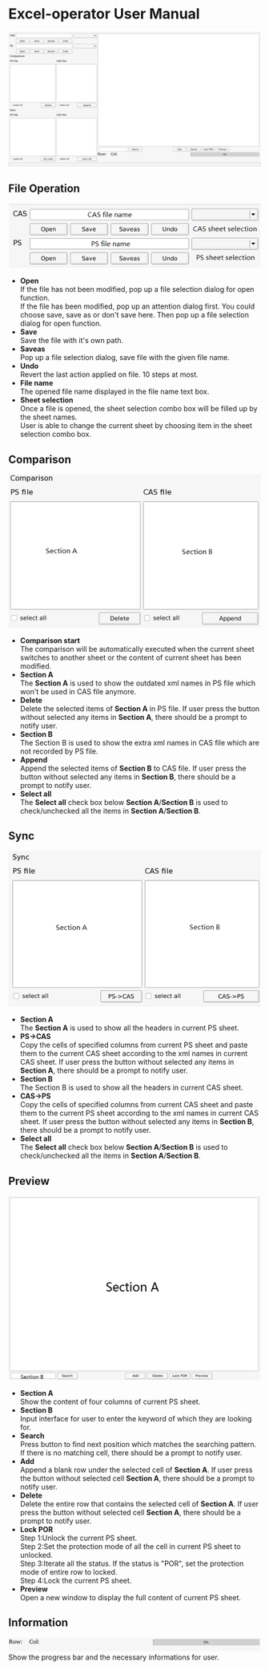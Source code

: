 # Excel-operator User Manual
![](https://raw.githubusercontent.com/DericGitHub/excel-operator/master/Window.png)
## File Operation
![](https://raw.githubusercontent.com/DericGitHub/excel-operator/master/File%20Operation.png)
* **Open**  
If the file has not been modified, pop up a file selection dialog for open function.  
If the file has been modified, pop up an attention dialog first. You could choose save, save as or don't save here. Then pop up a file selection dialog for open function.  
* **Save**  
Save the file with it's own path.
* **Saveas**  
Pop up a file selection dialog, save file with the given file name.
* **Undo**  
Revert the last action applied on file. 10 steps at most.
* **File name**  
The opened file name displayed in the file name text box.
* **Sheet selection**  
Once a file is opened, the sheet selection combo box will be filled up by the sheet names.  
User is able to change the current sheet by choosing item in the sheet selection combo box.
## Comparison
![](https://raw.githubusercontent.com/DericGitHub/excel-operator/master/Comparison.png)
* **Comparison start**  
The comparison will be automatically executed when the current sheet switches to another sheet or the content of current sheet has been modified.  
* **Section A**  
The **Section A** is used to show the outdated xml names in PS file which won't be used in CAS file anymore.
* **Delete**  
Delete the selected items of **Section A** in PS file. If user press the button without selected any items in **Section A**, there should be a prompt to notify user.
* **Section B**  
The Section B is used to show the extra xml names in CAS file which are not recorded by PS file.
* **Append**  
Append the selected items of **Section B** to CAS file. If user press the button without selected any items in **Section B**, there should be a prompt to notify user.
* **Select all**  
The **Select all** check box below **Section A**/**Section B** is used to check/unchecked all the items in **Section A**/**Section B**.
## Sync
![](https://raw.githubusercontent.com/DericGitHub/excel-operator/master/Sync.png)
* **Section A**  
The **Section A** is used to show all the headers in current PS sheet.
* **PS->CAS**  
Copy the cells of specified columns from current PS sheet and paste them to the current CAS sheet according to the xml names in current CAS sheet. If user press the button without selected any items in **Section A**, there should be a prompt to notify user.
* **Section B**  
The Section B is used to show all the headers in current CAS sheet.
* **CAS->PS**  
Copy the cells of specified columns from current CAS sheet and paste them to the current PS sheet according to the xml names in current CAS sheet. If user press the button without selected any items in **Section B**, there should be a prompt to notify user.
* **Select all**  
The **Select all** check box below **Section A**/**Section B** is used to check/unchecked all the items in **Section A**/**Section B**.
## Preview
![](https://raw.githubusercontent.com/DericGitHub/excel-operator/master/Preview.png)
* **Section A**  
Show the content of four columns of current PS sheet.
* **Section B**  
Input interface for user to enter the keyword of which they are looking for.
* **Search**  
Press button to find next position which matches the searching pattern. If there is no matching cell, there should be a prompt to notify user.
* **Add**  
Append a blank row under the selected cell of **Section A**. If user press the button without selected cell **Section A**, there should be a prompt to notify user.
* **Delete**  
Delete the entire row that contains the selected cell of **Section A**. If user press the button without selected cell **Section A**, there should be a prompt to notify user.
* **Lock POR**  
Step 1:Unlock the current PS sheet.  
Step 2:Set the protection mode of all the cell in current PS sheet to unlocked.  
Step 3:Iterate all the status. If the status is "POR", set the protection mode of entire row to locked.  
Step 4:Lock the current PS sheet.
* **Preview**  
Open a new window to display the full content of current PS sheet.
## Information
![](https://raw.githubusercontent.com/DericGitHub/excel-operator/master/Information.png)
Show the progress bar and the necessary informations for user.

